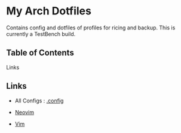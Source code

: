 # My Arch Dotfiles

Contains config and dotfiles of profiles for ricing and backup. This is currently a TestBench build.


## Table of Contents
Links

## Links
* All Configs : [.config](.config/README.md)

* [Neovim](.config/nvim/README.md)

* [Vim](.config/vim/README.md)

